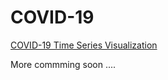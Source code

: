 # COVID-19 
[COVID-19 Time Series Visualization](./covid_time_2019/covid_2019.md)

More commming soon .... 
